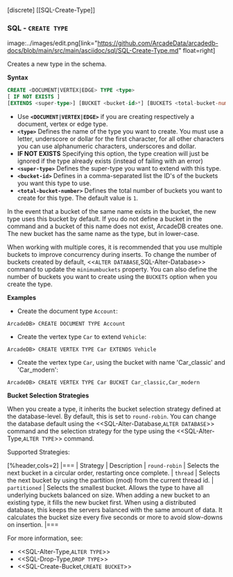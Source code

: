 [discrete]
[[SQL-Create-Type]]
### SQL - `CREATE TYPE`

image:../images/edit.png[link="https://github.com/ArcadeData/arcadedb-docs/blob/main/src/main/asciidoc/sql/SQL-Create-Type.md" float=right]

Creates a new type in the schema.

**Syntax**

```sql
CREATE <DOCUMENT|VERTEX|EDGE> TYPE <type> 
[ IF NOT EXISTS ]
[EXTENDS <super-type>] [BUCKET <bucket-id>*] [BUCKETS <total-bucket-number>]
```

- Use **`<DOCUMENT|VERTEX|EDGE>`** if you are creating respectively a document, vertex or edge type.
- **`<type>`** Defines the name of the type you want to create. You must use a letter, underscore or dollar for the first character,
  for all other characters you can use alphanumeric characters, underscores and dollar.
- **IF NOT EXISTS** Specifying this option, the type creation will just be ignored if the type already exists (instead of failing
  with an error)
- **`<super-type>`** Defines the super-type you want to extend with this type.
- **`<bucket-id>`**  Defines in a comma-separated list the ID's of the buckets you want this type to use.
- **`<total-bucket-number>`** Defines the total number of buckets you want to create for this type. The default value is `1`.

In the event that a bucket of the same name exists in the bucket, the new type uses this bucket by default. If you do not define a
bucket in the command and a bucket of this name does not exist, ArcadeDB creates one. The new bucket has the same name as the type,
but in lower-case.

When working with multiple cores, it is recommended that you use multiple buckets to improve concurrency during inserts. To change
the number of buckets created by default, <<`ALTER DATABASE`,SQL-Alter-Database>> command to update the `minimumbuckets` property.
You can also define the number of buckets you want to create using the `BUCKETS` option when you create the type.

**Examples**

- Create the document type `Account`:

```
ArcadeDB> CREATE DOCUMENT TYPE Account
```

- Create the vertex type `Car` to extend `Vehicle`:

```
ArcadeDB> CREATE VERTEX TYPE Car EXTENDS Vehicle
```

- Create the vertex type `Car`, using the bucket with name 'Car_classic' and 'Car_modern':

```
ArcadeDB> CREATE VERTEX TYPE Car BUCKET Car_classic,Car_modern
```

**Bucket Selection Strategies**

When you create a type, it inherits the bucket selection strategy defined at the database-level. By default, this is set to
`round-robin`. You can change the database default using the <<SQL-Alter-Database,`ALTER DATABASE`>> command and the selection
strategy for the type using the <<SQL-Alter-Type,`ALTER TYPE`>> command.

Supported Strategies:

[%header,cols=2]
|===
| Strategy | Description
| `round-robin` | Selects the next bucket in a circular order, restarting once complete.
| `thread` | Selects the next bucket by using the partition (mod) from the current thread id.
| `partitioned` | Selects the smallest bucket. Allows the type to have
all underlying buckets balanced on size. When adding a new bucket to an existing type, it fills the new bucket first. When using a
distributed database, this keeps the servers balanced with the same amount of data. It calculates the bucket size every five seconds
or more to avoid slow-downs on insertion.
|===


For more information, see:

- <<SQL-Alter-Type,`ALTER TYPE`>>
- <<SQL-Drop-Type,`DROP TYPE`>>
- <<SQL-Create-Bucket,`CREATE BUCKET`>>

